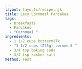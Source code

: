 ```yaml
---
layout: layouts/recipe.njk
title: Lacy Cornmeal Pancakes
tags:
  - Breakfasts
  - Pancakes
  - "Cornmeal "
ingredients:
  - 1 1/2 cups buttermilk
  - "1 1/2 cups (225g) cornmeal "
  - 3/4 tsp baking soda
  - 3/4 tsp kosher salt
method: Test
---
```

